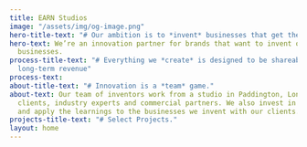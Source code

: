```yaml
---
title: EARN Studios
image: "/assets/img/og-image.png"
hero-title-text: "# Our ambition is to *invent* businesses that get the world talking."
hero-text: We’re an innovation partner for brands that want to invent or grow disruptive
  businesses.
process-title-text: "# Everything we *create* is designed to be shareable and deliver
  long-term revenue"
process-text: 
about-title-text: "# Innovation is a *team* game."
about-text: Our team of inventors work from a studio in Paddington, London, alongside
  clients, industry experts and commercial partners. We also invest in our own ideas
  and apply the learnings to the businesses we invent with our clients.
projects-title-text: "# Select Projects."
layout: home
---
```


